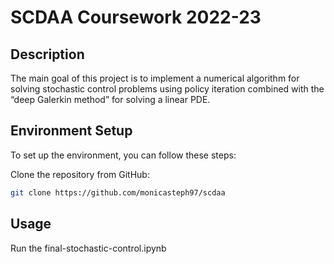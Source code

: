 # SCDAA Coursework 2022-23

## Description

The main goal of this project is to implement a numerical algorithm for solving stochastic control problems using policy iteration combined with the “deep Galerkin method” for solving a linear PDE.

## Environment Setup

To set up the environment, you can follow these steps:

Clone the repository from GitHub:
```sh
git clone https://github.com/monicasteph97/scdaa
```

## Usage

Run the final-stochastic-control.ipynb
